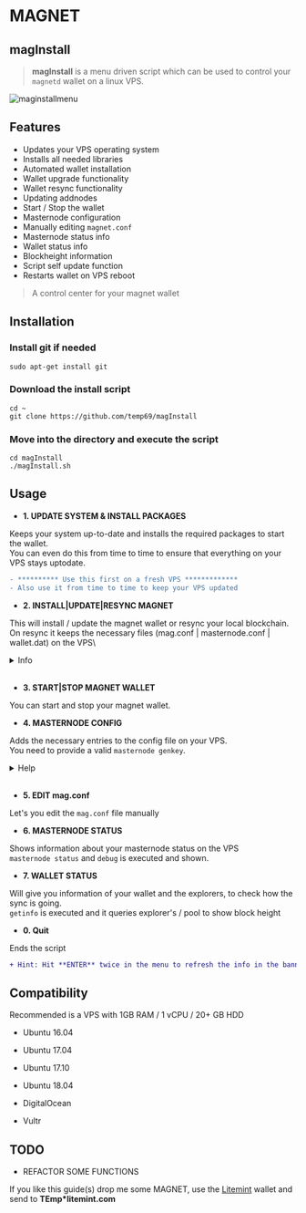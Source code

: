# MAGNET

## magInstall

> **magInstall** is a menu driven script which can be used to control
your `magnetd` wallet on a linux VPS.

![maginstallmenu](https://user-images.githubusercontent.com/36497576/50610659-10400f00-0ed4-11e9-8cca-54c9d2a8e070.png)

## Features

- Updates your VPS operating system
- Installs all needed libraries
- Automated wallet installation
- Wallet upgrade functionality
- Wallet resync functionality
- Updating addnodes
- Start / Stop the wallet
- Masternode configuration
- Manually editing `magnet.conf`
- Masternode status info
- Wallet status info
- Blockheight information
- Script self update function
- Restarts wallet on VPS reboot

> A control center for your magnet wallet

## Installation

### Install git if needed
`sudo apt-get install git`

### Download the install script
`cd ~`\
`git clone https://github.com/temp69/magInstall`

### Move into the directory and execute the script
`cd magInstall`\
`./magInstall.sh`

## Usage

- **1. UPDATE SYSTEM & INSTALL PACKAGES**

Keeps your system up-to-date and installs the required packages to start the wallet.\
You can even do this from time to time to ensure that everything on your VPS stays uptodate.
```diff
- ********** Use this first on a fresh VPS *************
- Also use it from time to time to keep your VPS updated
```

- **2. INSTALL|UPDATE|RESYNC MAGNET**

This will install / update the magnet wallet or resync your local blockchain.\
On resync it keeps the necessary files (mag.conf | masternode.conf | wallet.dat) on the VPS\

<details><summary> Info </summary><blockquote>
<details><summary> Fresh Installation </summary><blockquote>
  - Creates a swap drive if needed<br>
  - Installs latest wallet from magnet github<br>
  - Creates wallet restart crontab job if VPS reboots
</blockquote></details>
<details><summary> Update Wallet </summary><blockquote>
  - Approve on "Do you want to reinstall/update the wallet!? [y/n]"
</blockquote></details>
<details><summary> Resync Blockchain </summary><blockquote>
  - Approve on "Do you want to resync the blockchain? [y/n]"
</blockquote></details>
</blockquote></details><br>

- **3. START|STOP MAGNET WALLET**

You can start and stop your magnet wallet.

- **4. MASTERNODE CONFIG**

Adds the necessary entries to the config file on your VPS.\
You need to provide a valid `masternode genkey`.

<details><summary> Help </summary><blockquote>
<details><summary> Controller wallet: masternode genkey </summary><blockquote>
  <img src=https://github.com/temp69/magInstall/blob/master/images/masternodeGenkey.gif>
</blockquote></details>
<details><summary> VPS: Enter masternode genkey </summary><blockquote>
  <img src=https://github.com/temp69/magInstall/blob/master/images/magInstallMasternode.gif>
</blockquote></details>
<details><summary> Controller wallet: masternode outputs </summary><blockquote>
  <img src=https://github.com/temp69/magInstall/blob/master/images/masternodeOutputs.gif>
</blockquote></details>
<details><summary> Controller wallet: masternode.conf </summary><blockquote>
  <img src=https://github.com/temp69/magInstall/blob/master/images/masternodeConf.gif>
</blockquote></details>
<details><summary> Controller wallet: masternode start </summary><blockquote>
  <img src=https://github.com/temp69/magInstall/blob/master/images/masternodeStart.gif>
</blockquote></details>
<details><summary> VPS: Check masternode status </summary><blockquote>
  <img src=https://github.com/temp69/magInstall/blob/master/images/masternodeVPScheck.gif>
</blockquote></details> 
</blockquote></details><br>

- **5. EDIT mag.conf**

Let's you edit the `mag.conf` file manually

- **6. MASTERNODE STATUS**

Shows information about your masternode status on the VPS\
`masternode status` and `debug` is executed and shown.

- **7. WALLET STATUS**

Will give you information of your wallet and the explorers, to check how the sync is going.\
`getinfo` is executed and it queries explorer's / pool to show block height

- **0. Quit**

Ends the script

```diff
+ Hint: Hit **ENTER** twice in the menu to refresh the info in the banner!
```

## Compatibility

Recommended is a VPS with 1GB RAM / 1 vCPU / 20+ GB HDD

- Ubuntu 16.04
- Ubuntu 17.04
- Ubuntu 17.10
- Ubuntu 18.04

- DigitalOcean
- Vultr

## TODO

- REFACTOR SOME FUNCTIONS

If you like this guide(s) drop me some MAGNET, use the [Litemint](https://litemint.com/) wallet and send to **TEmp\*litemint.com**

